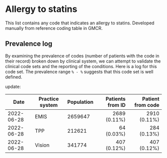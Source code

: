 # Allergy to statins

This list contains any code that indicates an allergy to statins.
Developed manually from reference coding table in GMCR.

## Prevalence log

By examining the prevalence of codes (number of patients with the code in their record) broken down by clinical system, we can attempt to validate the clinical code sets and the reporting of the conditions. Here is a log for this code set. The prevalence range `% - %` suggests that this code set is well defined.

update:

| Date       | Practice system | Population | Patients from ID | Patient from code |
| ---------- | --------------- | ---------- | ---------------: | ----------------: |
| 2022-06-28 | EMIS            | 2659647    |   2689 (0.11%)   |    2910 (0.11%)   |
| 2022-06-28 | TPP             | 212621     |     64 (0.03%)   |     284 (0.13%)   |
| 2022-06-28 | Vision          | 341774     |    407 (0.12%)   |      407 (0.12%)   |
